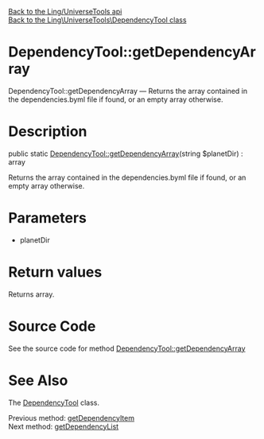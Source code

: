 [Back to the Ling/UniverseTools api](https://github.com/lingtalfi/UniverseTools/blob/master/doc/api/Ling/UniverseTools.md)<br>
[Back to the Ling\UniverseTools\DependencyTool class](https://github.com/lingtalfi/UniverseTools/blob/master/doc/api/Ling/UniverseTools/DependencyTool.md)


DependencyTool::getDependencyArray
================



DependencyTool::getDependencyArray — Returns the array contained in the dependencies.byml file if found, or an empty array otherwise.




Description
================


public static [DependencyTool::getDependencyArray](https://github.com/lingtalfi/UniverseTools/blob/master/doc/api/Ling/UniverseTools/DependencyTool/getDependencyArray.md)(string $planetDir) : array




Returns the array contained in the dependencies.byml file if found, or an empty array otherwise.




Parameters
================


- planetDir

    


Return values
================

Returns array.








Source Code
===========
See the source code for method [DependencyTool::getDependencyArray](https://github.com/lingtalfi/UniverseTools/blob/master/DependencyTool.php#L371-L379)


See Also
================

The [DependencyTool](https://github.com/lingtalfi/UniverseTools/blob/master/doc/api/Ling/UniverseTools/DependencyTool.md) class.

Previous method: [getDependencyItem](https://github.com/lingtalfi/UniverseTools/blob/master/doc/api/Ling/UniverseTools/DependencyTool/getDependencyItem.md)<br>Next method: [getDependencyList](https://github.com/lingtalfi/UniverseTools/blob/master/doc/api/Ling/UniverseTools/DependencyTool/getDependencyList.md)<br>

